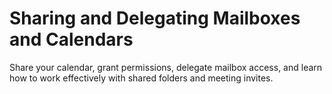 # Sharing and Delegating Mailboxes and Calendars

Share your calendar, grant permissions, delegate mailbox access, and learn how to work effectively with shared folders and meeting invites.